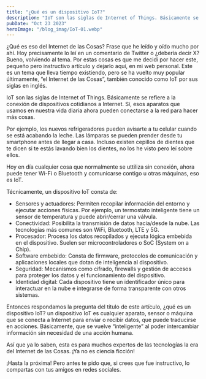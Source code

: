 ```yaml
---
title: "¿Qué es un dispositivo IoT?"
description: "IoT son las siglas de Internet of Things. Básicamente se refiere a la conexión de dispositivos cotidianos a Internet."
pubDate: "Oct 23 2023"
heroImage: "/blog_imag/IoT-01.webp"
---
```


¿Qué es eso del Internet de las Cosas? Frase que he leído y oído mucho por ahí. Hoy precisamente lo leí en un comentario de Twitter o ¿debería decir X? Bueno, volviendo al tema. Por estas cosas es que me decidí por hacer este, pequeño pero instructivo artículo y dejarlo aquí, en mi web personal. Este es un tema que lleva tiempo existiendo, pero se ha vuelto muy popular últimamente, “el Internet de las Cosas”, también conocido como IoT por sus siglas en inglés.

IoT son las siglas de Internet of Things. Básicamente se refiere a la conexión de dispositivos cotidianos a Internet. Sí, esos aparatos que usamos en nuestra vida diaria ahora pueden conectarse a la red para hacer más cosas.

Por ejemplo, los nuevos refrigeradores pueden avisarte a tu celular cuando se está acabando la leche. Las lámparas se pueden prender desde tu smartphone antes de llegar a casa. Incluso existen cepillos de dientes que te dicen si te estás lavando bien los dientes, no los he visto pero leí sobre ellos.

Hoy en día cualquier cosa que normalmente se uttiliza sin conexión, ahora puede tener Wi-Fi o Bluetooth y comunicarse contigo u otras máquinas, eso es IoT.

Técnicamente, un dispositivo IoT consta de:
   -	Sensores y actuadores: Permiten recopilar información del entorno y ejecutar acciones físicas. Por ejemplo, un termostato inteligente tiene un sensor de temperatura y puede abrir/cerrar una válvula.
   -	Conectividad: Posibilita la transmisión de datos hacia/desde la nube. Las tecnologías más comunes son WiFi, Bluetooth, LTE y 5G.
   -	Procesador: Procesa los datos recopilados y ejecuta lógica embebida en el dispositivo. Suelen ser microcontroladores o SoC (System on a Chip).
   -	Software embebido: Consta de firmware, protocolos de comunicación y aplicaciones locales que dotan de inteligencia al dispositivo.
   -	Seguridad: Mecanismos como cifrado, firewalls y gestión de accesos para proteger los datos y el funcionamiento del dispositivo.
   -	Identidad digital: Cada dispositivo tiene un identificador único para interactuar en la nube e integrarse de forma transparente con otros sistemas.

Entonces respondamos la pregunta del título de este artículo, ¿qué es un dispositivo IoT? un dispositivo IoT es cualquier aparato, sensor o máquina que se conecta a Internet para enviar o recibir datos, que puede traducirse en acciones. Básicamente, que se vuelve “inteligente” al poder intercambiar información sin necesidad de una acción humana.

Así que ya lo saben, esta es para muchos expertos de las tecnologías la era del Internet de las Cosas. ¡Ya no es ciencia ficción! 

¡Hasta la próxima! Pero antes te pido que, si crees que fue instructivo, lo compartas con tus amigos en redes sociales.
